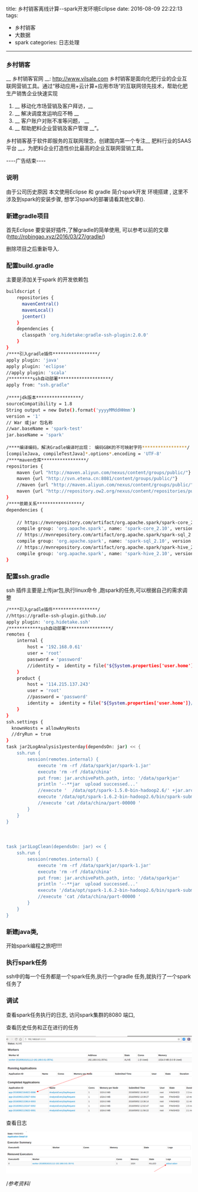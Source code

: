 title: 乡村销客离线计算--spark开发环境Eclipse
date: 2016-08-09 22:22:13
tags:
- 乡村销客
- 大数据
- spark
categories: 日志处理
---

### 乡村销客
__ 乡村销客官网 __: http://www.vilsale.com 
乡村销客是面向化肥行业的企业互联网营销工具。通过“移动应用+云计算+应用市场”的互联网领先技术，帮助化肥生产销售企业快速实现  
<!-- more -->
1. __ 移动化市场营销及客户拜访，__  
1. __ 解决调度发运响应不畅  __  
1. __ 客户账户对账不准等问题， __  
1. __ 帮助肥料企业营销及客户管理 __”。 

乡村销客基于软件即服务的互联网理念，创建国内第一个专注__ 肥料行业的SAAS平台 __，为肥料企业打造性价比最高的企业互联网营销工具。
 
----广告结束----

### 说明
由于公司历史原因 
本文使用Eclipse 和 gradle 简介spark开发 环境搭建 , 这里不涉及到spark的安装步骤,
想学习spark的部署请看其他文章().

### 新建gradle项目
首先Eclipse 要安装好插件,了解gradle的简单使用, 可以参考以前的文章(http://robingao.xyz/2016/03/27/gradle/)

删除项目之后重新导入.

### 配置build.gradle 

主要是添加关于spark 的开发依赖包

```bash
buildscript {
	repositories {
	  mavenCentral()
	  mavenLocal()
	  jcenter()
	}	
	dependencies {
	  classpath 'org.hidetake:gradle-ssh-plugin:2.0.0'
	}
}
/****引入gradle插件*****************/
apply plugin: 'java'
apply plugin: 'eclipse'
//apply plugin: 'scala'
/*********ssh自动部署********************/
apply from: "ssh.gradle"

/****jdk版本*****************/
sourceCompatibility = 1.8
String output = new Date().format('yyyyMMddHHmm')
version = '1'
// War 或jar 包名称
//war.baseName = 'spark-test'
jar.baseName = 'spark'

/****编译编码，解决Gradle编译时出现： 编码GBK的不可映射字符*****************/
[compileJava, compileTestJava]*.options*.encoding = 'UTF-8'
/****maven仓库*****************/
repositories {
	maven {url "http://maven.aliyun.com/nexus/content/groups/public/"}
    maven {url "http://svn.etena.cn:8081/content/groups/public/"}
    //maven {url "http://maven.aliyun.com/nexus/content/groups/public/"}
    maven {url "http://repository.ow2.org/nexus/content/repositories/public/"}
}
/****依赖关系*****************/
dependencies {

    // https://mvnrepository.com/artifact/org.apache.spark/spark-core_2.10
	compile group: 'org.apache.spark', name: 'spark-core_2.10', version: '1.6.2'
	// https://mvnrepository.com/artifact/org.apache.spark/spark-sql_2.11
	compile group: 'org.apache.spark', name: 'spark-sql_2.10', version: '1.6.2'
    // https://mvnrepository.com/artifact/org.apache.spark/spark-hive_2.10
	compile group: 'org.apache.spark', name: 'spark-hive_2.10', version: '1.6.2'	
}
```

### 配置ssh.gradle

ssh 插件主要是上传jar包,执行linux命令 ,跑spark的任务,可以根据自己的需求调整

```bash
/****引入gradle插件*****************/
//https://gradle-ssh-plugin.github.io/
apply plugin: 'org.hidetake.ssh'
/************ssh自动部署*****************/
remotes {
    internal {
        host = '192.168.0.61'
        user = 'root'
        password = 'password'
        //identity =  identity = file("${System.properties['user.home']}/.ssh/test/id_rsa")
    }
    product {
        host = '114.215.137.243'
        user = 'root'
        //password = 'password'
        identity =  identity = file("${System.properties['user.home']}/.ssh/id_rsa")
    }
}
ssh.settings {
  knownHosts = allowAnyHosts
  //dryRun = true
}
task jar2LogAnalysis1yesterday(dependsOn: jar) << {
    ssh.run {
        session(remotes.internal) {
        	execute 'rm -rf /data/sparkjar/spark-1.jar'
        	execute 'rm -rf /data/china'
            put from: jar.archivePath.path, into: '/data/sparkjar'
            println '--**jar  upload successed...'
            //execute '  /data/opt/spark-1.5.0-bin-hadoop2.6/' +jar.archiveName + ' '
			execute '/data/opt/spark-1.6.2-bin-hadoop2.6/bin/spark-submit  --name "WordCount"  --master spark://192.168.0.61:7077 --executor-memory 1G --class et.log.vis.WordCount  /data/sparkjar/spark-1.jar hdfs:///user/root/access.log  /data/china ' 
        	//execute 'cat /data/china/part-00000 '
        }
    }
}



task jar1LogClean(dependsOn: jar) << {
    ssh.run {
        session(remotes.internal) {
        	execute 'rm -rf /data/sparkjar/spark-1.jar'
        	execute 'rm -rf /data/china'
            put from: jar.archivePath.path, into: '/data/sparkjar'
            println '--**jar  upload successed...'
			execute '/data/opt/spark-1.6.2-bin-hadoop2.6/bin/spark-submit  --name "LogNginxClean"  --master spark://192.168.0.61:7077 --executor-memory 1G --class et.log.vis.LogNginxClean  /data/sparkjar/spark-1.jar hdfs:///user/root/access.log  /data/china ' 
        	//execute 'cat /data/china/part-00000 '
        }
    }
}


```

### 新建java类,

开始spark编程之旅吧!!!!

### 执行spark任务

ssh中的每一个任务都是一个spark任务,执行一个gradle 任务,就执行了一个spark任务了

### 调试

查看spark任务执行的日志, 访问spark集群的8080 端口, 

查看历史任务和正在进行的任务

![查看任务](/uploads/sparklog1.png "查看任务") 

查看日志

![查看日志](/uploads/sparklog2.png "查看日志") 


/*参考资料*/
